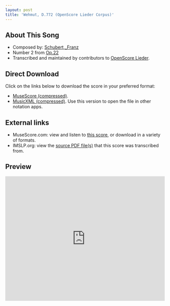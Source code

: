```yaml
---
layout: post
title: 'Wehmut, D.772 (OpenScore Lieder Corpus)'
---
```


## About This Song

- Composed by: [Schubert,_Franz](https://fourscoreandmore.org/openscore/lieder/Schubert,_Franz)
- Number 2 from [Op.22](https://fourscoreandmore.org/openscore/lieder/Schubert,_Franz/Op.22)
- Transcribed and maintained by contributors to [OpenScore Lieder].

[OpenScore Lieder]: https://musescore.com/openscore-lieder-corpus

## Direct Download

Click on the links below to download the score in your preferred format:
- [MuseScore (compressed)](https://github.com/openscore/lieder/blob/main/scores/Schubert,_Franz/Op.22/2_Wehmut,_D.772/lc6834474.mscz?raw=true).
- [MusicXML (compressed)](https://github.com/openscore/lieder/blob/main/scores/Schubert,_Franz/Op.22/2_Wehmut,_D.772/lc6834474.mxl?raw=true). Use this version to open the file in other notation apps.

## External links

- MuseScore.com: view and listen to [this score][MuseScore], or download in a variety of formats.
- IMSLP.org: view the [source PDF file(s)][IMSLP] that this score was transcribed from.

[MuseScore]: https://musescore.com/score/6834474
[IMSLP]: https://imslp.org/wiki/Special:ReverseLookup/16370

## Preview

<iframe width="100%" height="394" src="https://musescore.com/openscore-lieder-corpus/scores/6834474/embed" frameborder="0" allowfullscreen allow="autoplay; fullscreen"></iframe>
